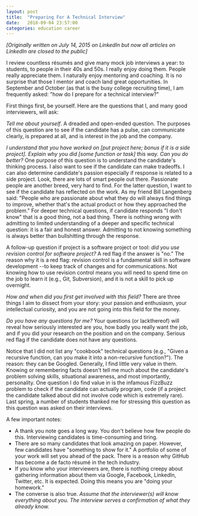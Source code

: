 ```yaml
---
layout: post
title:  "Preparing For A Technical Interview"
date:   2018-09-04 23:57:00
categories: education career
---
```


_[Originally written on July 14, 2015 on LinkedIn but now all articles on LinkedIn are closed to the public]_

I review countless résumés and give many mock job interviews a year: to students, to people in their 40s and 50s.  I really enjoy doing them.  People really appreciate them.  I naturally enjoy mentoring and coaching.  It is no surprise that those I mentor and coach land great opportunities.  In September and October (as that is the busy college recruiting time), I am frequently asked: "how do I prepare for a technical interview?"

First things first, be yourself. Here are the questions that I, and many good interviewers, will ask:

_Tell me about yourself_. A dreaded and open-ended question. The purposes of this question are to see if the candidate has a pulse, can communicate clearly, is prepared at all, and is interest in the job and the company.

_I understand that you have worked on [put project here; bonus if it is a side project]. Explain why you did [some function or task] this way. Can you do better?_ One purpose of this question is to understand the candidate's thinking process. I also want to see if the candidate can make tradeoffs. I can also determine candidate's passion especially if response is related to a side project. Look, there are lots of smart people out there. Passionate people are another breed, very hard to find. For the latter question, I want to see if the candidate has reflected on the work.  As my friend Bill Langenberg said: "People who are passionate about what they do will always find things to improve, whether that's the actual product or how they approached the problem." For deeper technical questions, if candidate responds "I don't know" that is a good thing, not a bad thing. There is nothing wrong with admitting to limited understanding of a deeper and specific technical question: it is a fair and honest answer. Admitting to not knowing something is always better than bullshitting through the response.

A follow-up question if project is a software project or tool: _did you use revision control for software project?_ A red flag if the answer is "no."  The reason why it is a red flag: revision control is a fundamental skill in software development --to keep track of changes and for communications.  Not knowing how to use revision control means you will need to spend time on the job to learn it (e.g., Git, Subversion), and it is not a skill to pick up overnight.

_How and when did you first get involved with this field?_  There are three things I aim to dissect from your story: your passion and enthusiasm, your intellectual curiosity, and you are not going into this field for the money.

_Do you have any questions for me?_ Your questions (or lackthereof) will reveal how seriously interested are you, how badly you really want the job, and if you did your research on the position and on the company. Serious red flag if the candidate does not have any questions.

Notice that I did not list any "cookbook" technical questions (e.g., "Given a recursive function, can you make it into a non-recursive function?").  The reason: they can be Googled.  Generally, I find little very value in them.  Knowing or remembering facts doesn't tell me much about the candidate's problem solving skills, situational awareness, and most importantly, personality.  One question I do find value in is the infamous FizzBuzz problem to check if the candidate can actually program, code (if a project the candidate talked about did not involve code which is extremely rare).  Last spring, a number of students thanked me for stressing this question as this question was asked on their interviews.

A few important notes:

* A thank you note goes a long way.  You don't believe how few people do this.  Interviewing candidates is time-consuming and tiring.
* There are so many candidates that look amazing on paper. However, few candidates have "something to show for it." A portfolio of some of your work will set you ahead of the pack. There is a reason why GitHub has become a de facto résumé in the tech industry.
* If you know who your interviewers are, there is nothing creepy about gathering information about them via Google, Facebook, LinkedIn, Twitter, etc. It is expected. Doing this means you are "doing your homework."
* The converse is also true. _Assume that the interviewer(s) will know everything about you. The interview serves a confirmation of what they already know._